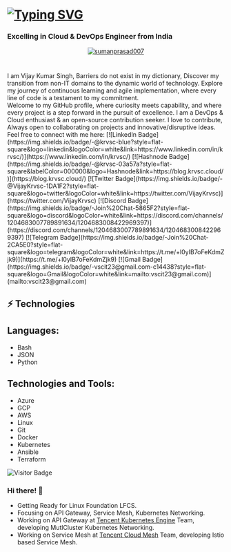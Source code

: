 <h1><a href="https://git.io/typing-svg"><img src="https://readme-typing-svg.demolab.com?font=Fira+Code&weight=500&size=28&pause=1000&color=51bacf&Left=true&vLeft=true&width=1200&height=60&lines=Hi+%F0%9F%91%8B%2C+Explore+world+of+Cloud+%26+DevOps+;With+Vijay+Kumar+Singh%2C+Let's+connect!+" alt="Typing SVG" /></a></h1>

<h3 align="left">Excelling in Cloud & DevOps Engineer from India</h3>


<p align="center"> <a href="https://twitter.com/sumanprasad007" target="blank"><img src="https://img.shields.io/twitter/follow/sumanprasad007?logo=twitter&style=for-the-badge" alt="sumanprasad007" /></a> </p>

<h1></h1>I am Vijay Kumar Singh, Barriers do not exist in my dictionary, Discover my transition from non-IT domains to the dynamic world of technology. Explore my journey of continuous learning and agile implementation, where every line of code is a testament to my commitment. <br>
Welcome to my GitHub profile, where curiosity meets capability, and where every project is a step forward in the pursuit of excellence. I am a DevOps & Cloud enthusiast & an open-source contribution seeker. I love to contribute, Always open to collaborating on projects and innovative/disruptive ideas. Feel free to connect with me here:
[![LinkedIn Badge](https://img.shields.io/badge/-@krvsc-blue?style=flat-square&logo=linkedin&logoColor=white&link=https://www.linkedin.com/in/krvsc/)](https://www.linkedin.com/in/krvsc/)
[![Hashnode Badge](https://img.shields.io/badge/-@krvsc-03a57a?style=flat-square&labelColor=000000&logo=Hashnode&link=https://blog.krvsc.cloud/)](https://blog.krvsc.cloud/)
[![Twitter Badge](https://img.shields.io/badge/-@VijayKrvsc-1DA1F2?style=flat-square&logo=twitter&logoColor=white&link=https://twitter.com/VijayKrvsc)](https://twitter.com/VijayKrvsc)
[![Discord Badge](https://img.shields.io/badge/-Join%20Chat-5865F2?style=flat-square&logo=discord&logoColor=white&link=https://discord.com/channels/1204683007789891634/1204683008422969397)](https://discord.com/channels/1204683007789891634/1204683008422969397)
[![Telegram Badge](https://img.shields.io/badge/-Join%20Chat-2CA5E0?style=flat-square&logo=telegram&logoColor=white&link=https://t.me/+l0yIB7oFeKdmZjk9)](https://t.me/+l0yIB7oFeKdmZjk9)
[![Gmail Badge](https://img.shields.io/badge/-vscit23@gmail.com-c14438?style=flat-square&logo=Gmail&logoColor=white&link=mailto:vscit23@gmail.com)](mailto:vscit23@gmail.com)

## ⚡ Technologies

## Languages:
- Bash
- JSON
- Python

## Technologies and Tools:
- Azure
- GCP
- AWS
- Linux
- Git
- Docker
- Kubernetes
- Ansible
- Terraform

![Visitor Badge](https://visitor-badge.laobi.icu/badge?page_id=krvsc.krvsc)



### Hi there! 👋
+ Getting Ready for Linux Foundation LFCS.
+ Focusing on API Gateway, Service Mesh, Kubernetes Networking.
+ Working on API Gateway at [Tencent Kubernetes Engine](https://www.tencentcloud.com/products/tke) Team, developing MutlCluster Kubernetes Networking.
+ Working on Service Mesh at [Tencent Cloud Mesh](https://www.tencentcloud.com/products/tcm) Team, developing Istio based Service Mesh.
